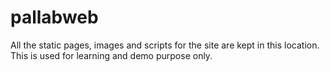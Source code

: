 # pallabweb
All the static pages, images and scripts for the site are kept in this location. This is used for learning and demo purpose only.
